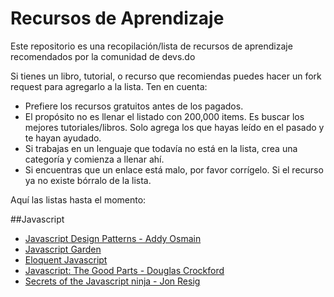 Recursos de Aprendizaje
========

Este repositorio es una recopilación/lista de recursos de aprendizaje recomendados por la comunidad de devs.do

Si tienes un libro, tutorial, o recurso que recomiendas puedes hacer un fork request para agregarlo a la lista. Ten en cuenta:

* Prefiere los recursos gratuitos antes de los pagados. 
* El propósito no es llenar el listado con 200,000 items. Es buscar los mejores tutoriales/libros. Solo agrega los que hayas leído en el pasado y te hayan ayudado. 
* Si trabajas en un lenguaje que todavía no está en la lista, crea una categoría y comienza a llenar ahí. 
* Si encuentras que un enlace está malo, por favor corrígelo. Si el recurso ya no existe bórralo de la lista. 

Aquí las listas hasta el momento:

##Javascript

* [Javascript Design Patterns - Addy Osmain](http://addyosmani.com/res.../essentialjsdesignpatterns/book/)
* [Javascript Garden](http://bonsaiden.github.io/JavaScript-Garden)
* [Eloquent Javascript](http://eloquentjavascript.net/contents.html)
* [Javascript: The Good Parts - Douglas Crockford](http://amzn.com/0596517742) 
* [Secrets of the Javascript ninja - Jon Resig](http://amzn.com/193398869X)
